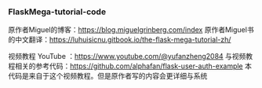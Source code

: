 ### FlaskMega-tutorial-code

原作者Miguel的博客：https://blog.miguelgrinberg.com/index
原作者Miguel书的中文翻译：https://luhuisicnu.gitbook.io/the-flask-mega-tutorial-zh/

视频教程 YouTube ：https://www.youtube.com/@yufanzheng2084
与视频教程相关的参考代码：https://github.com/alphafan/flask-user-auth-example
本代码是来自于这个视频教程。但是原作者写的内容会更详细与系统

